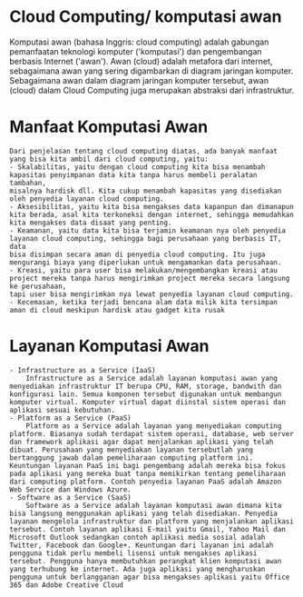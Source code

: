 # Cloud Computing/ komputasi awan
Komputasi awan (bahasa Inggris: cloud computing) adalah gabungan pemanfaatan teknologi komputer ('komputasi') dan pengembangan berbasis Internet ('awan'). Awan (cloud) adalah metafora dari internet, sebagaimana awan yang sering digambarkan di diagram jaringan komputer. Sebagaimana awan dalam diagram jaringan komputer tersebut, awan (cloud) dalam Cloud Computing juga merupakan abstraksi dari infrastruktur.

# Manfaat Komputasi Awan
	Dari penjelasan tentang cloud computing diatas, ada banyak manfaat yang bisa kita ambil dari cloud computing, yaitu:
	- Skalabilitas, yaitu dengan cloud computing kita bisa menambah kapasitas penyimpanan data kita tanpa harus membeli peralatan tambahan,
	misalnya hardisk dll. Kita cukup menambah kapasitas yang disediakan oleh penyedia layanan cloud computing.
	- Aksesibilitas, yaitu kita bisa mengakses data kapanpun dan dimanapun kita berada, asal kita terkoneksi dengan internet, sehingga memudahkan
	kita mengakses data disaat yang penting.
	- Keamanan, yaitu data kita bisa terjamin keamanan nya oleh penyedia layanan cloud computing, sehingga bagi perusahaan yang berbasis IT, data
	bisa disimpan secara aman di penyedia cloud computing. Itu juga mengurangi biaya yang diperlukan untuk mengamankan data perusahaan.
	- Kreasi, yaitu para user bisa melakukan/mengembangkan kreasi atau project mereka tanpa harus mengirimkan project mereka secara langsung ke perusahaan,
	tapi user bisa mengirimkan nya lewat penyedia layanan cloud computing.
	- Kecemasan, ketika terjadi bencana alam data milik kita tersimpan aman di cloud meskipun hardisk atau gadget kita rusak

# Layanan Komputasi Awan
	- Infrastructure as a Service (IaaS)
		Infrastructure as a Service adalah layanan komputasi awan yang menyediakan infrastruktur IT berupa CPU, RAM, storage, bandwith dan konfigurasi lain. Semua komponen tersebut digunakan untuk membangun komputer virtual. Komputer virtual dapat diinstal sistem operasi dan aplikasi sesuai kebutuhan.
	- Platform as a Service (PaaS)
		Platform as a Service adalah layanan yang menyediakan computing platform. Biasanya sudah terdapat sistem operasi, database, web server dan framework aplikasi agar dapat menjalankan aplikasi yang telah dibuat. Perusahaan yang menyediakan layanan tersebutlah yang bertanggung jawab dalam pemeliharaan computing platform ini. Keuntungan layanan PaaS ini bagi pengembang adalah mereka bisa fokus pada aplikasi yang mereka buat tanpa memikirkan tentang pemeliharaan dari computing platform. Contoh penyedia layanan PaaS adalah Amazon Web Service dan Windows Azure.
	- Software as a Service (SaaS)
		Software as a Service adalah layanan komputasi awan dimana kita bisa langsung menggunakan aplikasi yang telah disediakan. Penyedia layanan mengelola infrastruktur dan platform yang menjalankan aplikasi tersebut. Contoh layanan aplikasi E-mail yaitu Gmail, Yahoo Mail dan Microsoft Outlook sedangkan contoh aplikasi media sosial adalah Twitter, Facebook dan Google+. Keuntungan dari layanan ini adalah pengguna tidak perlu membeli lisensi untuk mengakses aplikasi tersebut. Pengguna hanya membutuhkan perangkat klien komputasi awan yang terhubung ke internet. Ada juga aplikasi yang mengharuskan pengguna untuk berlangganan agar bisa mengakses aplikasi yaitu Office 365 dan Adobe Creative Cloud
